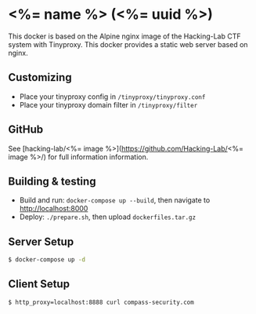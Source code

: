 # <%= name %> (<%= uuid %>)
This docker is based on the Alpine nginx image of the Hacking-Lab CTF system with Tinyproxy.
This docker provides a static web server based on nginx.

## Customizing
- Place your tinyproxy config in `/tinyproxy/tinyproxy.conf`
- Place your tinyproxy domain filter in `/tinyproxy/filter`

## GitHub
See [hacking-lab/<%= image %>](https://github.com/Hacking-Lab/<%= image %>/) for full information information.

## Building & testing
- Build and run: `docker-compose up --build`, then navigate to [http://localhost:8000](http://localhost:8000)
- Deploy: `./prepare.sh`, then upload `dockerfiles.tar.gz`


## Server Setup
```bash
$ docker-compose up -d
```

## Client Setup

```bash
$ http_proxy=localhost:8888 curl compass-security.com           
```
